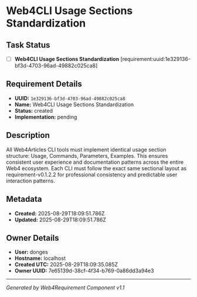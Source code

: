 # Web4CLI Usage Sections Standardization

## Task Status
- [ ] **Web4CLI Usage Sections Standardization** [requirement:uuid:1e329136-bf3d-4703-96ad-49882c025ca8]

## Requirement Details

- **UUID:** `1e329136-bf3d-4703-96ad-49882c025ca8`
- **Name:** Web4CLI Usage Sections Standardization
- **Status:** created
- **Implementation:** pending

## Description

All Web4Articles CLI tools must implement identical usage section structure: Usage, Commands, Parameters, Examples. This ensures consistent user experience and documentation patterns across the entire Web4 ecosystem. Each CLI must follow the exact same sectional layout as requirement-v0.1.2.2 for professional consistency and predictable user interaction patterns.

## Metadata

- **Created:** 2025-08-29T18:09:51.786Z
- **Updated:** 2025-08-29T18:09:51.786Z

## Owner Details

- **User:** donges
- **Hostname:** localhost
- **Created UTC:** 2025-08-29T18:09:35.085Z
- **Owner UUID:** 7e65139d-38cf-4f34-b769-0a86dd3a94e3

---

*Generated by Web4Requirement Component v1.1*